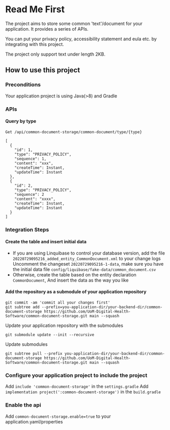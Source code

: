 # Read Me First

The project aims to store some common 'text'/document for your application. It provides a series of APIs.

You can put your privacy policy, accessibility statement and eula etc. by integrating with this project.

The project only support text under length 2KB.

## How to use this project

### Preconditions

Your application project is using Java(>8) and Gradle

### APIs

#### Query by type

```Get /api/common-document-storage/common-document/type/{type}```
``` Response 
[
  {
    "id": 1,
    "type": "PRIVACY_POLICY",
    "sequence": 1,
    "content": "xxx",
    "createTime": Instant,
    "updateTime": Instant
  },
  {
    "id": 2,
    "type": "PRIVACY_POLICY",
    "sequence": 2
    "content": "xxxx",
    "createTime": Instant,
    "updateTime": Instant
  }
]
```

### Integration Steps

#### Create the table and insert initial data

* If you are using Linquibase to control your database version, add the file ```20220729095216_added_entity_CommonDocument.xml``` to your change logs
  Uncomment the changeset ```20220729095216-1-data```, make sure you have the initial data file ```config/liquibase/fake-data/common_document.csv```
* Otherwise, create the table based on the entity declaration ```CommonDocument```, And insert the data as the way you like

#### Add the repository as a submodule of your application repository

```
git commit -am 'commit all your changes first'
git subtree add --prefix=you-application-dir/your-backend-dir/common-document-storage https://github.com/UoM-Digital-Health-Software/common-document-storage.git main --squash
```
Update your application repository with the submodules

```
git submodule update --init --recursive
```

Update submodules

```
git subtree pull --prefix you-application-dir/your-backend-dir/common-document-storage https://github.com/UoM-Digital-Health-Software/common-document-storage.git main --squash
```

### Configure your application project to include the project

Add ```include 'common-document-storage'``` in the ```settings.gradle```
Add ```    implementation project(':common-document-storage') ``` in the ```build.gradle```

### Enable the api

Add ```common-document-storage.enable=true``` to your application.yaml/properties
